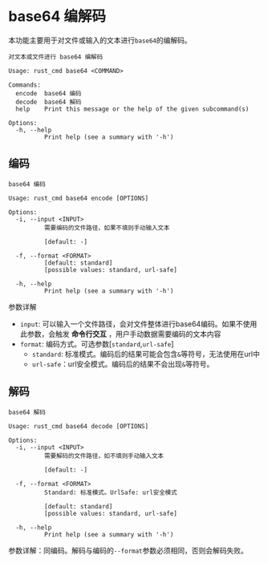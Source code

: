 # base64 编解码

本功能主要用于对文件或输入的文本进行`base64`的编解码。

```shell
对文本或文件进行 base64 编解码

Usage: rust_cmd base64 <COMMAND>

Commands:
  encode  base64 编码
  decode  base64 解码
  help    Print this message or the help of the given subcommand(s)

Options:
  -h, --help
          Print help (see a summary with '-h')
```

## 编码

```shell
base64 编码

Usage: rust_cmd base64 encode [OPTIONS]

Options:
  -i, --input <INPUT>
          需要编码的文件路径，如果不填则手动输入文本

          [default: -]

  -f, --format <FORMAT>
          [default: standard]
          [possible values: standard, url-safe]

  -h, --help
          Print help (see a summary with '-h')
```

参数详解

- `input`: 可以输入一个文件路径，会对文件整体进行base64编码。如果不使用此参数，会触发 **命令行交互** ，用户手动数据需要编码的文本内容
- `format`: 编码方式。可选参数[`standard`,`url-safe`]
    - `standard`: 标准模式。编码后的结果可能会包含`&`等符号，无法使用在url中
    - `url-safe`：url安全模式。编码后的结果不会出现`&`等符号。

## 解码

```shell
base64 解码

Usage: rust_cmd base64 decode [OPTIONS]

Options:
  -i, --input <INPUT>
          需要解码的文件路径，如不填则手动输入文本

          [default: -]

  -f, --format <FORMAT>
          Standard: 标准模式。UrlSafe: url安全模式

          [default: standard]
          [possible values: standard, url-safe]

  -h, --help
          Print help (see a summary with '-h')
```

参数详解：同编码。解码与编码的`--format`参数必须相同，否则会解码失败。